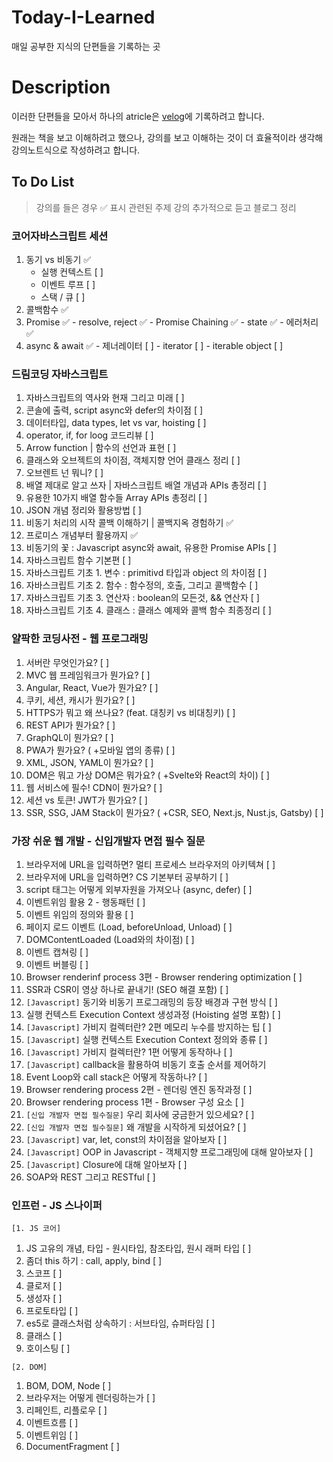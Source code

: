 # Today-I-Learned

매일 공부한 지식의 단편들을 기록하는 곳

# Description

이러한 단편들을 모아서 하나의 atricle은 [velog](https://velog.io/@beanlove97)에 기록하려고 합니다.

원래는 책을 보고 이해하려고 했으나, 강의를 보고 이해하는 것이 더 효율적이라 생각해 강의노트식으로 작성하려고 합니다.

## To Do List

> 강의를 들은 경우 ✅ 표시
> 관련된 주제 강의 추가적으로 듣고 블로그 정리

### 코어자바스크립트 세션

  1. 동기 vs 비동기 ✅
     - 실행 컨텍스트 [ ]
     - 이벤트 루프 [ ]
     - 스택 / 큐 [ ]
  2. 콜백함수 ✅
  3. Promise ✅
    - resolve, reject ✅
    - Promise Chaining ✅
    - state ✅
    - 에러처리 ✅
  4. async & await ✅
    - 제너레이터 [ ]
    - iterator [ ]
    - iterable object [ ]

### 드림코딩 자바스크립트

1. 자바스크립트의 역사와 현재 그리고 미래 [ ]
2. 콘솔에 출력, script async와 defer의 차이점 [ ]
3. 데이터타입, data types, let vs var, hoisting [ ]
4. operator, if, for loog 코드리뷰 [ ]
5. Arrow function | 함수의 선언과 표현 [ ]
6. 클래스와 오브젝트의 차이점, 객체지향 언어 클래스 정리 [ ]
7. 오브렌트 넌 뭐니? [ ]
8. 배열 제대로 알고 쓰자 | 자바스크립트 배열 개념과 APIs 총정리 [ ]
9. 유용한 10가지 배열 함수들 Array APIs 총정리 [ ]
10. JSON 개념 정리와 활용방법 [ ]
11. 비동기 처리의 시작 콜백 이해하기 | 콜백지옥 경험하기 ✅
12. 프로미스 개념부터 활용까지 ✅
13. 비동기의 꽃 : Javascript async와 await, 유용한 Promise APIs [ ]
14. 자바스크립트 함수 기본편 [ ]
15. 자바스크립트 기초 1. 변수 : primitivd 타입과 object 의 차이점 [ ]
16. 자바스크립트 기초 2. 함수 : 함수정의, 호출, 그리고 콜백함수 [ ]
17. 자바스크립트 기초 3. 연산자 : boolean의 모든것, && 연산자 [ ]
18. 자바스크립트 기초 4. 클래스 : 클래스 예제와 콜백 함수 최종정리 [ ]

### 얄팍한 코딩사전 - 웹 프로그래밍

1. 서버란 무엇인가요? [ ]
2. MVC 웹 프레임워크가 뭔가요? [ ]
3. Angular, React, Vue가 뭔가요? [ ]
4. 쿠키, 세션, 캐시가 뭔가요? [ ]
5. HTTPS가 뭐고 왜 쓰나요? (feat. 대칭키 vs 비대칭키) [ ]
6. REST API가 뭔가요? [ ]
7. GraphQL이 뭔가요? [ ]
8. PWA가 뭔가요? ( +모바일 앱의 종류) [ ]
9. XML, JSON, YAML이 뭔가요? [ ]
10. DOM은 뭐고 가상 DOM은 뭐가요? ( +Svelte와 React의 차이) [ ]
11. 웹 서비스에 필수! CDN이 뭔가요? [ ]
12. 세션 vs 토큰! JWT가 뭔가요? [ ]
13. SSR, SSG, JAM Stack이 뭔가요? ( +CSR, SEO, Next.js, Nust.js, Gatsby) [ ]

### 가장 쉬운 웹 개발 - 신입개발자 면접 필수 질문

1. 브라우저에 URL을 입력하면? 멀티 프로세스 브라우저의 아키텍쳐 [ ]
2. 브라우저에 URL을 입력하면? CS 기본부터 공부하기 [ ]
3. script 태그는 어떻게 외부자원을 가져오나 (async, defer) [ ]
4. 이벤트위임 활용 2 - 행동패턴 [ ]
5. 이벤트 위임의 정의와 활용 [ ]
6. 페이지 로드 이벤트 (Load, beforeUnload, Unload) [ ]
7. DOMContentLoaded (Load와의 차이점) [ ]
8. 이벤트 캡쳐링 [ ]
9. 이벤트 버블링 [ ]
10. Browser renderinf process 3편 - Browser rendering optimization [ ]
11. SSR과 CSR이 영상 하나로 끝내기! (SEO 해결 포함) [ ]
12. `[Javascript]` 동기와 비동기 프로그래밍의 등장 배경과 구현 방식 [ ]
13. 실행 컨텍스트 Execution Context 생성과정 (Hoisting 설명 포함) [ ]
14. `[Javascript]` 가비지 컬렉터란? 2편 메모리 누수를 방지하는 팁 [ ]
15. `[Javascript]` 실행 컨텍스트 Execution Context 정의와 종류 [ ]
16. `[Javascript]` 가비지 컬렉터란? 1편 어떻게 동작하나 [ ]
17. `[Javascript]` callback을 활용하여 비동기 호출 순서를 제어하기
18. Event Loop와 call stack은 어떻게 작동하나? [ ]
19. Browser rendering process 2편 - 렌더링 엔진 동작과정 [ ]
20. Browser rendering process 1편 - Browser 구성 요소 [ ]
21. `[신입 개발자 면접 필수질문]` 우리 회사에 궁금한거 있으세요? [ ]
22. `[신입 개발자 면접 필수질문]` 왜 개발을 시작하게 되셨어요? [ ]
23. `[Javascript]` var, let, const의 차이점을 알아보자 [ ]
24. `[Javascript]` OOP in Javascript - 객체지향 프로그래밍에 대해 알아보자 [ ]
25. `[Javascript]` Closure에 대해 알아보자 [ ]
26. SOAP와 REST 그리고 RESTful [ ]

### 인프런 - JS 스나이퍼

`[1. JS 코어]`
1. JS 고유의 개념, 타입 - 원시타입, 참조타입, 원시 래퍼 타입 [ ]
2. 좀더 this 하기 : call, apply, bind [ ]
3. 스코프 [ ]
4. 클로저 [ ]
5. 생성자 [ ]
6. 프로토타입 [ ]
7. es5로 클래스처럼 상속하기 : 서브타임, 슈퍼타임 [ ]
8. 클래스 [ ]
9. 호이스팅 [ ]

`[2. DOM]`
1. BOM, DOM, Node [ ]
2. 브라우저는 어떻게 렌더링하는가 [ ]
3. 리페인트, 리플로우 [ ]
4. 이벤트흐름 [ ]
5. 이벤트위임 [ ]
6. DocumentFragment [ ]

